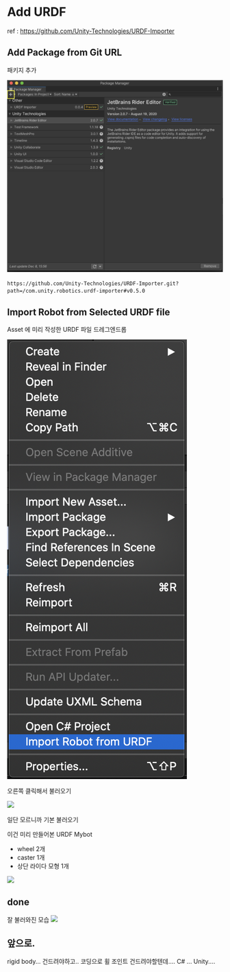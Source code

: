# Add URDF

ref : https://github.com/Unity-Technologies/URDF-Importer


## Add Package from Git URL
패키지 추가

![](https://github.com/Unity-Technologies/URDF-Importer/blob/main/images~/Package_manager_add.png)

`https://github.com/Unity-Technologies/URDF-Importer.git?path=/com.unity.robotics.urdf-importer#v0.5.0`


## Import Robot from Selected URDF file

Asset 에 미리 작성한 URDF 파일 드레그엔드롭

![](https://github.com/Unity-Technologies/URDF-Importer/blob/main/images~/URDF%20Menu.png)

오른쪽 클릭해서 불러오기

![](https://user-images.githubusercontent.com/8021479/145799381-a5359dc6-be07-4db6-ac70-87503c839d0a.png)

일단 모르니까 기본 불러오기 

이건 미리 만들어본 URDF Mybot

* wheel 2개
* caster 1개
* 상단 라이다 모형 1개

![](https://user-images.githubusercontent.com/8021479/145799385-1bf22c95-bcd3-4921-bc4a-79819083d9c4.png)


## done

잘 불러와진 모습
![](https://user-images.githubusercontent.com/8021479/145799404-a4df7972-9c47-4067-a5f5-7f75fa2858be.png)



## 앞으로.

rigid body... 건드려야하고.. 코딩으로 휠 조인트 건드려야할텐데.... C# ... Unity....
